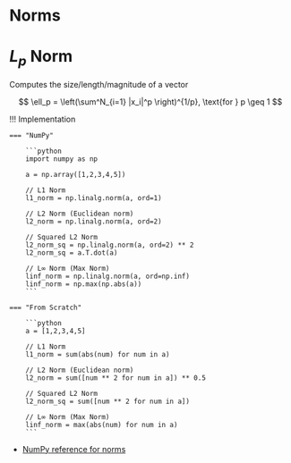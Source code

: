 # Norms

# $L_p$ Norm

Computes the size/length/magnitude of a vector

$$
\ell_p = \left(\sum^N_{i=1} |x_i|^p \right)^{1/p}, \text{for } p \geq 1
$$

!!! Implementation

    === "NumPy"

        ```python
        import numpy as np

        a = np.array([1,2,3,4,5])

        // L1 Norm
        l1_norm = np.linalg.norm(a, ord=1)

        // L2 Norm (Euclidean norm)
        l2_norm = np.linalg.norm(a, ord=2)

        // Squared L2 Norm
        l2_norm_sq = np.linalg.norm(a, ord=2) ** 2
        l2_norm_sq = a.T.dot(a)

        // L∞ Norm (Max Norm)
        linf_norm = np.linalg.norm(a, ord=np.inf)
        linf_norm = np.max(np.abs(a))
        ```

    === "From Scratch"

        ```python
        a = [1,2,3,4,5]

        // L1 Norm
        l1_norm = sum(abs(num) for num in a)
        
        // L2 Norm (Euclidean norm)
        l2_norm = sum([num ** 2 for num in a]) ** 0.5

        // Squared L2 Norm
        l2_norm_sq = sum([num ** 2 for num in a])
        
        // L∞ Norm (Max Norm)
        linf_norm = max(abs(num) for num in a)
        ```

- [NumPy reference for norms](https://numpy.org/doc/stable/reference/generated/numpy.linalg.norm.html)